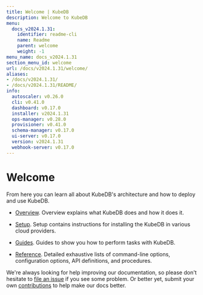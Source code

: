```yaml
---
title: Welcome | KubeDB
description: Welcome to KubeDB
menu:
  docs_v2024.1.31:
    identifier: readme-cli
    name: Readme
    parent: welcome
    weight: -1
menu_name: docs_v2024.1.31
section_menu_id: welcome
url: /docs/v2024.1.31/welcome/
aliases:
- /docs/v2024.1.31/
- /docs/v2024.1.31/README/
info:
  autoscaler: v0.26.0
  cli: v0.41.0
  dashboard: v0.17.0
  installer: v2024.1.31
  ops-manager: v0.28.0
  provisioner: v0.41.0
  schema-manager: v0.17.0
  ui-server: v0.17.0
  version: v2024.1.31
  webhook-server: v0.17.0
---
```


# Welcome

From here you can learn all about KubeDB's architecture and how to deploy and use KubeDB.

- [Overview](/docs/v2024.1.31/overview/). Overview explains what KubeDB does and how it does it.

- [Setup](/docs/v2024.1.31/setup/). Setup contains instructions for installing the KubeDB in various cloud providers.

- [Guides](/docs/v2024.1.31/guides/). Guides to show you how to perform tasks with KubeDB.

- [Reference](/docs/v2024.1.31/reference/). Detailed exhaustive lists of command-line options, configuration options, API definitions, and procedures.

We're always looking for help improving our documentation, so please don't hesitate to [file an issue](https://github.com/kubedb/project/issues/new) if you see some problem. Or better yet, submit your own [contributions](/docs/v2024.1.31/CONTRIBUTING) to help make our docs better.
